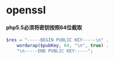 # openssl

#### php5.5必须将密钥按照64位截取

```php
$res = "-----BEGIN PUBLIC KEY-----\n" .
    wordwrap($pubKey, 64, "\n", true) .
    "\n-----END PUBLIC KEY-----";
```